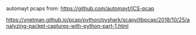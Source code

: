 automayt pcaps from: https://github.com/automayt/ICS-pcap

https://vnetman.github.io/pcap/python/pyshark/scapy/libpcap/2018/10/25/analyzing-packet-captures-with-python-part-1.html

